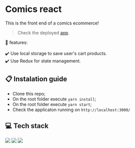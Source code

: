 # Comics react

This is the front end of a comics ecommerce!

> Check the deployed [app](https://react-entrega-s3-kenzieshop-osmfaria.vercel.app/).

💭 features:\
\
:heavy_check_mark: Use local storage to save user's cart products.\
:heavy_check_mark: Use Redux for state management.

## 📋 Instalation guide

- Clone this repo;
- On the root folder execute `yarn install`;
- On the root folder execute `yarn start`;
- Check the applicaton running on `http://localhost:3000/`

## 💻 Tech stack

  <img src="https://img.shields.io/badge/React-20232A?style=for-the-badge&logo=react&logoColor=61DAFB" /> <img src="https://img.shields.io/badge/styled--components-DB7093?style=for-the-badge&logo=styled-components&logoColor=white" /> <img src="https://img.shields.io/badge/Redux-593D88?style=for-the-badge&logo=redux&logoColor=white" />
